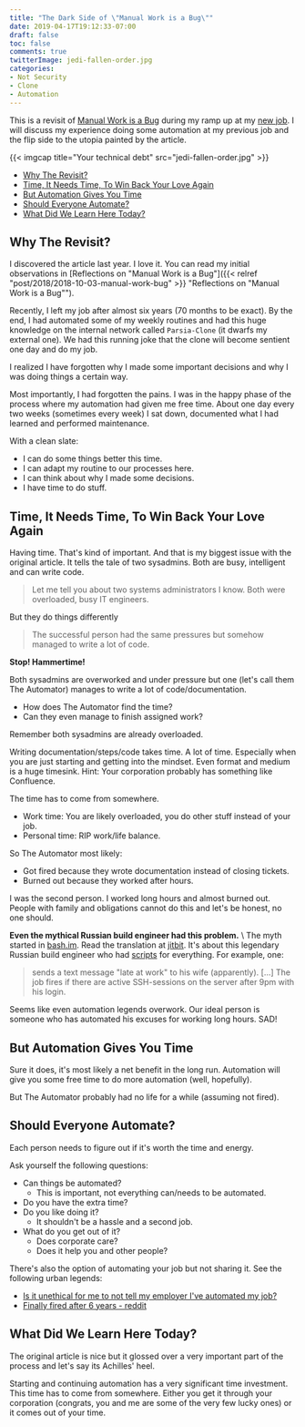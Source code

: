 ```yaml
---
title: "The Dark Side of \"Manual Work is a Bug\""
date: 2019-04-17T19:12:33-07:00
draft: false
toc: false
comments: true
twitterImage: jedi-fallen-order.jpg
categories:
- Not Security
- Clone
- Automation
---
```


This is a revisit of [Manual Work is a Bug](https://queue.acm.org/detail.cfm?id=3197520)
during my ramp up at my [new job](https://twitter.com/CryptoGangsta/status/1109185306295746563).
I will discuss my experience doing some automation at my previous job and the
flip side to the utopia painted by the article.

<!--more-->

{{< imgcap title="Your technical debt" src="jedi-fallen-order.jpg" >}}

- [Why The Revisit?](#why-the-revisit)
- [Time, It Needs Time, To Win Back Your Love Again](#time-it-needs-time-to-win-back-your-love-again)
- [But Automation Gives You Time](#but-automation-gives-you-time)
- [Should Everyone Automate?](#should-everyone-automate)
- [What Did We Learn Here Today?](#what-did-we-learn-here-today)


## Why The Revisit?
I discovered the article last year. I love it. You can read my initial observations in
[Reflections on "Manual Work is a Bug"]({{< relref "post/2018/2018-10-03-manual-work-bug" >}} "Reflections on \"Manual Work is a Bug\"").

Recently, I left my job after almost six years (70 months to be exact).
By the end, I had automated some of my weekly routines and had this huge
knowledge on the internal network called `Parsia-Clone` (it dwarfs my external one).
We had this running joke that the clone will become sentient one day and do my job.

I realized I have forgotten why I made some important decisions and why I was
doing things a certain way.

Most importantly, I had forgotten the pains. I was in the happy phase of the
process where my automation had given me free time. About one day every two
weeks (sometimes every week) I sat down, documented what I had learned and
performed maintenance.

With a clean slate:

* I can do some things better this time.
* I can adapt my routine to our processes here.
* I can think about why I made some decisions.
* I have time to do stuff.

## Time, It Needs Time, To Win Back Your Love Again
Having time. That's kind of important. And that is my biggest issue with the
original article. It tells the tale of two sysadmins. Both are busy, intelligent
and can write code.

> Let me tell you about two systems administrators I know. Both were overloaded,
> busy IT engineers.

But they do things differently

> The successful person had the same pressures but somehow managed to write a lot of code.

**Stop! Hammertime!**

Both sysadmins are overworked and under pressure but one (let's call them The Automator)
manages to write a lot of code/documentation.

* How does The Automator find the time?
* Can they even manage to finish assigned work? 

Remember both sysadmins are already overloaded.

Writing documentation/steps/code takes time. A lot of time. Especially when you
are just starting and getting into the mindset. Even format and medium is a huge
timesink. Hint: Your corporation probably has something like Confluence.

The time has to come from somewhere.

* Work time: You are likely overloaded, you do other stuff instead of your job.
* Personal time: RIP work/life balance.

So The Automator most likely:

* Got fired because they wrote documentation instead of closing tickets.
* Burned out because they worked after hours.

I was the second person. I worked long hours and almost burned out. People with
family and obligations cannot do this and let's be honest, no one should.

**Even the mythical Russian build engineer had this problem.** \\
The myth started in [bash.im][bash.im]. Read the translation at [jitbit][jitbit].
It's about this legendary Russian build engineer who had [scripts][hacker-scripts]
for everything. For example, one:

> sends a text message "late at work" to his wife (apparently). [...]
> The job fires if there are active SSH-sessions on the server after 9pm with his login.

Seems like even automation legends overwork. Our ideal person is someone who has
automated his excuses for working long hours. SAD!

## But Automation Gives You Time
Sure it does, it's most likely a net benefit in the long run. Automation will
give you some free time to do more automation (well, hopefully).

But The Automator probably had no life for a while (assuming not fired).

## Should Everyone Automate?
Each person needs to figure out if it's worth the time and energy.

Ask yourself the following questions:

* Can things be automated?
  * This is important, not everything can/needs to be automated.
* Do you have the extra time?
* Do you like doing it?
  * It shouldn't be a hassle and a second job.
* What do you get out of it?
  * Does corporate care?
  * Does it help you and other people?

There's also the option of automating your job but not sharing it. See the
following urban legends:

* [Is it unethical for me to not tell my employer I've automated my job?][automated-stack-exchange]
* [Finally fired after 6 years - reddit][fired-after-six-years]

## What Did We Learn Here Today?
The original article is nice but it glossed over a very important part of the
process and let's say its Achilles' heel.

Starting and continuing automation has a very significant time investment. This
time has to come from somewhere. Either you get it through your corporation
(congrats, you and me are some of the very few lucky ones) or it comes out of
your time.

<!-- Links -->
[manual-work-link]: https://queue.acm.org/detail.cfm?id=3197520
[automated-stack-exchange]: https://workplace.stackexchange.com/questions/93696/is-it-unethical-for-me-to-not-tell-my-employer-i-ve-automated-my-job
[fired-after-six-years]: http://archive.is/uW2OK#selection-1779.0-1779.27
[bash.im]: https://bash.im/quote/436725
[jitbit]: https://www.jitbit.com/alexblog/249-now-thats-what-i-call-a-hacker/
[hacker-scripts]: https://github.com/NARKOZ/hacker-scripts

